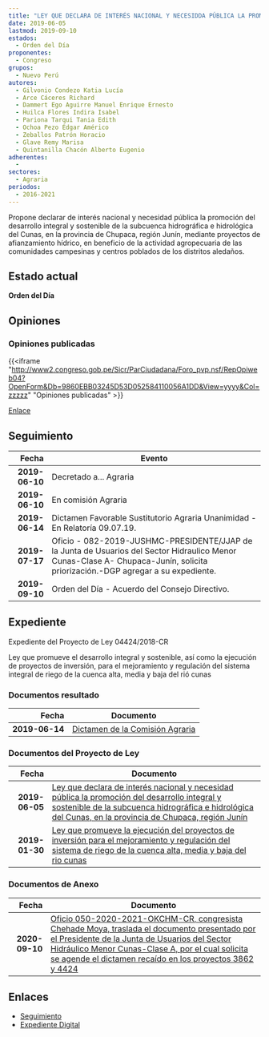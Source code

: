 ```yaml
---
title: "LEY QUE DECLARA DE INTERÉS NACIONAL Y NECESIDDA PÚBLICA LA PROMOCIÓN DEL DESARROLLO INTEGRAL Y SOSTENIBLE DE LA SUBCUENCA HIDROGRÁFICA E HIDROLÓGICA DEL CUNAS, EN LA PROVINCIA DE CHUPACA, REGIÓN JUNÍN"
date: 2019-06-05
lastmod: 2019-09-10
estados: 
  - Orden del Día
proponentes: 
  - Congreso
grupos: 
  - Nuevo Perú
autores: 
  - Gilvonio Condezo Katia Lucía
  - Arce Cáceres Richard
  - Dammert Ego Aguirre Manuel Enrique Ernesto
  - Huilca Flores Indira Isabel
  - Pariona Tarqui Tania Edith
  - Ochoa Pezo Édgar Américo
  - Zeballos Patrón Horacio
  - Glave Remy Marisa
  - Quintanilla Chacón Alberto Eugenio
adherentes: 
  - 
sectores: 
  - Agraria
periodos: 
  - 2016-2021
---
```


Propone declarar de interés nacional y necesidad pública la promoción del desarrollo integral y sostenible de la subcuenca hidrográfica e hidrológica del Cunas, en la provincia de Chupaca, región Junín, mediante proyectos de afianzamiento hídrico, en beneficio de la actividad agropecuaria de las comunidades campesinas y centros poblados de los distritos aledaños.


## Estado actual

**Orden del Día**

## Opiniones

### Opiniones publicadas

{{<iframe "http://www2.congreso.gob.pe/Sicr/ParCiudadana/Foro_pvp.nsf/RepOpiweb04?OpenForm&Db=9860EBB03245D53D052584110056A1DD&View=yyyy&Col=zzzzz" "Opiniones publicadas" >}}

[Enlace](http://www2.congreso.gob.pe/Sicr/ParCiudadana/Foro_pvp.nsf/RepOpiweb04?OpenForm&Db=9860EBB03245D53D052584110056A1DD&View=yyyy&Col=zzzzz)

## Seguimiento

| Fecha | Evento |
|------:|--------|
| **2019-06-10** | Decretado a... Agraria|
| **2019-06-10** | En comisión Agraria|
| **2019-06-14** | Dictamen Favorable Sustitutorio Agraria Unanimidad - En Relatoría 09.07.19.|
| **2019-07-17** | Oficio - 082-2019-JUSHMC-PRESIDENTE/JJAP de la Junta de Usuarios del Sector Hidraulico Menor Cunas-Clase A- Chupaca-Junín, solicita priorización.-DGP agregar a su expediente.|
| **2019-09-10** | Orden del Día - Acuerdo del Consejo Directivo.|


## Expediente

Expediente del Proyecto de Ley 04424/2018-CR

Ley que promueve el desarrollo integral y sostenible, así como la ejecución de proyectos de inversión, para el mejoramiento y regulación del sistema integral de riego de la cuenca alta, media y baja del rió cunas


### Documentos resultado

| Fecha | Documento |
|------:|--------|
| **2019-06-14** | [Dictamen de la Comisión Agraria](http://www.leyes.congreso.gob.pe/Documentos/2016_2021/Dictamenes/Proyectos_de_Ley/03862DC01MAY20190614.pdf) |

### Documentos del Proyecto de Ley

| Fecha | Documento |
|------:|--------|
| **2019-06-05** | [Ley que declara de interés nacional y necesidad pública la promoción del desarrollo integral y sostenible de la subcuenca hidrográfica e hidrológica del Cunas, en la provincia de Chupaca, región Junín](http://www.leyes.congreso.gob.pe/Documentos/2016_2021/Proyectos_de_Ley_y_de_Resoluciones_Legislativas/PL0442420190605.pdf) |
| **2019-01-30** | [Ley que promueve la ejecución del proyectos de inversión para el mejoramiento y regulación del sistema de riego de la cuenca alta, media y baja del rio cunas](http://www.leyes.congreso.gob.pe/Documentos/2016_2021/Proyectos_de_Ley_y_de_Resoluciones_Legislativas/PL0386220190130.pdf) |

### Documentos de Anexo

| Fecha | Documento |
|------:|--------|
| **2020-09-10** | [Oficio 050-2020-2021-OKCHM-CR, congresista Chehade Moya, traslada el documento presentado por el Presidente de la Junta de Usuarios del Sector Hidráulico Menor Cunas-Clase A, por el cual solicita se agende el dictamen recaído en los proyectos 3862 y 4424](http://www.leyes.congreso.gob.pe/Documentos/2016_2021/Oficios/Congresistas/OFICIO-050-2020-2021-OKCHM-CR.pdf) |

## Enlaces 

- [Seguimiento](http://www2.congreso.gob.pe/Sicr/TraDocEstProc/CLProLey2016.nsf/f7fff46988ca05b1052578e100829cc7/a3cec167966794da052584110059bdfb?OpenDocument)
- [Expediente Digital](http://www2.congreso.gob.pe/Sicr/TraDocEstProc/CLProLey2016.nsf/f7fff46988ca05b1052578e100829cc7/a3cec167966794da052584110059bdfb?OpenDocument&Click=05257FB7005EB655.eb71d0cf91d8294e05256cdf006b5706/$Body/0.1C6C)
